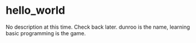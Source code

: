 # hello_world
No description at this time. Check back later.
dunroo is the name, learning basic programming is the game.
